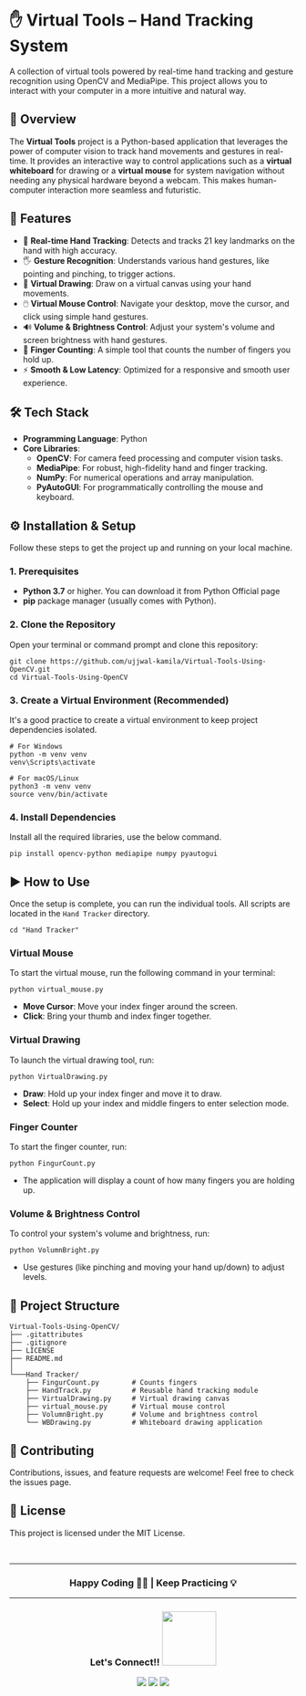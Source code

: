 

# ✋ Virtual Tools – Hand Tracking System

A collection of virtual tools powered by real-time hand tracking and gesture recognition using OpenCV and MediaPipe. This project allows you to interact with your computer in a more intuitive and natural way.

## 📌 Overview

The **Virtual Tools** project is a Python-based application that leverages the power of computer vision to track hand movements and gestures in real-time. It provides an interactive way to control applications such as a **virtual whiteboard** for drawing or a **virtual mouse** for system navigation without needing any physical hardware beyond a webcam. This makes human-computer interaction more seamless and futuristic.

## 🚀 Features

  * 🎥 **Real-time Hand Tracking**: Detects and tracks 21 key landmarks on the hand with high accuracy.
  * 🖐️ **Gesture Recognition**: Understands various hand gestures, like pointing and pinching, to trigger actions.
  * 📝 **Virtual Drawing**: Draw on a virtual canvas using your hand movements.
  * 🖱️ **Virtual Mouse Control**: Navigate your desktop, move the cursor, and click using simple hand gestures.
  * 🔊 **Volume & Brightness Control**: Adjust your system's volume and screen brightness with hand gestures.
  * 🔢 **Finger Counting**: A simple tool that counts the number of fingers you hold up.
  * ⚡ **Smooth & Low Latency**: Optimized for a responsive and smooth user experience.

## 🛠️ Tech Stack

  * **Programming Language**: Python
  * **Core Libraries**:
      * **OpenCV**: For camera feed processing and computer vision tasks.
      * **MediaPipe**: For robust, high-fidelity hand and finger tracking.
      * **NumPy**: For numerical operations and array manipulation.
      * **PyAutoGUI**: For programmatically controlling the mouse and keyboard.

## ⚙️ Installation & Setup

Follow these steps to get the project up and running on your local machine.

### 1\. Prerequisites

  * **Python 3.7** or higher. You can download it from Python Official page
  * **pip** package manager (usually comes with Python).

### 2\. Clone the Repository

Open your terminal or command prompt and clone this repository:

```
git clone https://github.com/ujjwal-kamila/Virtual-Tools-Using-OpenCV.git
cd Virtual-Tools-Using-OpenCV
```
### 3\. Create a Virtual Environment (Recommended)

It's a good practice to create a virtual environment to keep project dependencies isolated.

```
# For Windows
python -m venv venv
venv\Scripts\activate

# For macOS/Linux
python3 -m venv venv
source venv/bin/activate
```

### 4\. Install Dependencies

Install all the required libraries, use the below command.


```
pip install opencv-python mediapipe numpy pyautogui
```

## ▶️ How to Use

Once the setup is complete, you can run the individual tools. All scripts are located in the `Hand Tracker` directory.

```
cd "Hand Tracker"
```

### Virtual Mouse

To start the virtual mouse, run the following command in your terminal:

```
python virtual_mouse.py
```

  * **Move Cursor**: Move your index finger around the screen.
  * **Click**: Bring your thumb and index finger together.

### Virtual Drawing

To launch the virtual drawing tool, run:

```
python VirtualDrawing.py
```

  * **Draw**: Hold up your index finger and move it to draw.
  * **Select**: Hold up your index and middle fingers to enter selection mode.

### Finger Counter

To start the finger counter, run:

```
python FingurCount.py
```

  * The application will display a count of how many fingers you are holding up.

### Volume & Brightness Control

To control your system's volume and brightness, run:

```
python VolumnBright.py
```

  * Use gestures (like pinching and moving your hand up/down) to adjust levels.

## 📁 Project Structure

```
Virtual-Tools-Using-OpenCV/
├── .gitattributes
├── .gitignore
├── LICENSE
├── README.md
│
└───Hand Tracker/
    ├── FingurCount.py        # Counts fingers
    ├── HandTrack.py          # Reusable hand tracking module
    ├── VirtualDrawing.py     # Virtual drawing canvas
    ├── virtual_mouse.py      # Virtual mouse control
    ├── VolumnBright.py       # Volume and brightness control
    └── WBDrawing.py          # Whiteboard drawing application
```

## 🤝 Contributing

Contributions, issues, and feature requests are welcome\! Feel free to check the issues page.



## 📄 License

This project is licensed under the MIT License.

<br>

---

<h3 align="center">
  <b>Happy Coding 👨‍💻 | Keep Practicing 💡</b>
</h3>

---

<h3 align="center">
  <b>Let's Connect!! </b>
  <img src="https://user-images.githubusercontent.com/74038190/214644145-264f4759-7633-441e-9d67-d8dda9d50d26.gif" width=95px>
</h3>

<p align="center">
  <a href="https://ujjwal-kamila.vercel.app/"><img src="https://img.shields.io/badge/Portfolio-Visit-blue?logo=Firefox&logoColor=white"></a>
  <a href="https://www.linkedin.com/in/ujjwal-kamila-8a12a4262/"><img src="https://img.shields.io/badge/LinkedIn-%230077B5.svg?logo=linkedin&logoColor=white"></a>
  <a href="https://leetcode.com/ujjwalkamila86/"><img src="https://img.shields.io/badge/LeetCode-FFA116.svg?logo=LeetCode&logoColor=black"></a>
</p>